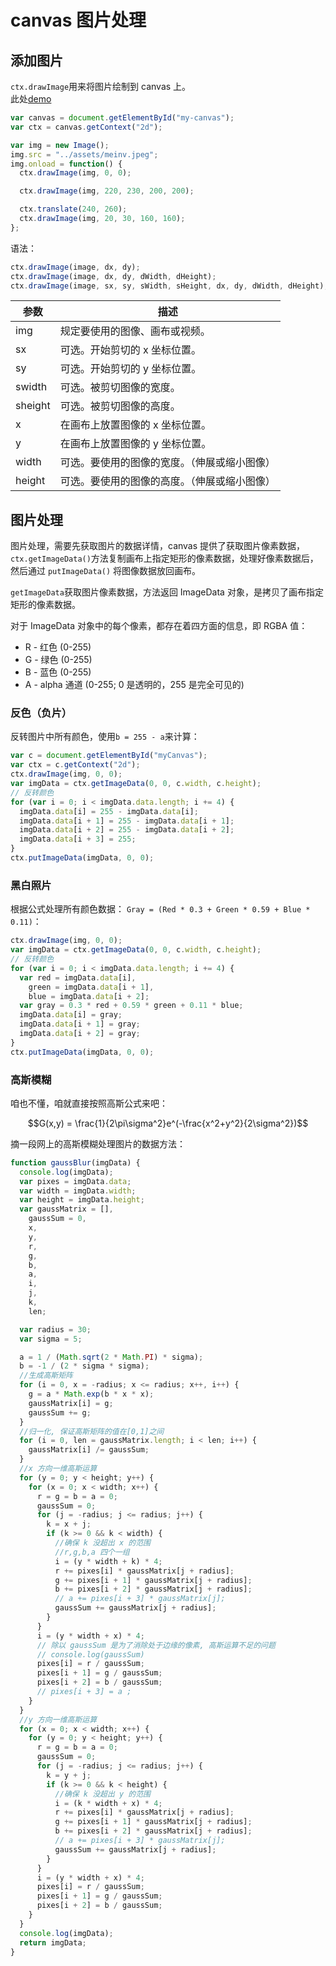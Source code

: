 # canvas 图片处理

## 添加图片

`ctx.drawImage`用来将图片绘制到 canvas 上。  
此处[demo](https://github.com/shaoxi2093/blogTests/blob/master/canvas/canvas12.js)

```js
var canvas = document.getElementById("my-canvas");
var ctx = canvas.getContext("2d");

var img = new Image();
img.src = "../assets/meinv.jpeg";
img.onload = function() {
  ctx.drawImage(img, 0, 0);

  ctx.drawImage(img, 220, 230, 200, 200);

  ctx.translate(240, 260);
  ctx.drawImage(img, 20, 30, 160, 160);
};
```

语法：

```js
ctx.drawImage(image, dx, dy);
ctx.drawImage(image, dx, dy, dWidth, dHeight);
ctx.drawImage(image, sx, sy, sWidth, sHeight, dx, dy, dWidth, dHeight);
```

| 参数    | 描述                                         |
| ------- | -------------------------------------------- |
| img     | 规定要使用的图像、画布或视频。               |
| sx      | 可选。开始剪切的 x 坐标位置。                |
| sy      | 可选。开始剪切的 y 坐标位置。                |
| swidth  | 可选。被剪切图像的宽度。                     |
| sheight | 可选。被剪切图像的高度。                     |
| x       | 在画布上放置图像的 x 坐标位置。              |
| y       | 在画布上放置图像的 y 坐标位置。              |
| width   | 可选。要使用的图像的宽度。（伸展或缩小图像） |
| height  | 可选。要使用的图像的高度。（伸展或缩小图像） |

## 图片处理

图片处理，需要先获取图片的数据详情，canvas 提供了获取图片像素数据，`ctx.getImageData()`方法复制画布上指定矩形的像素数据，处理好像素数据后，然后通过 `putImageData()` 将图像数据放回画布。

`getImageData`获取图片像素数据，方法返回 ImageData 对象，是拷贝了画布指定矩形的像素数据。

对于 ImageData 对象中的每个像素，都存在着四方面的信息，即 RGBA 值：

- R - 红色 (0-255)
- G - 绿色 (0-255)
- B - 蓝色 (0-255)
- A - alpha 通道 (0-255; 0 是透明的，255 是完全可见的)

### 反色（负片）

反转图片中所有颜色，使用`b = 255 - a`来计算：

```js
var c = document.getElementById("myCanvas");
var ctx = c.getContext("2d");
ctx.drawImage(img, 0, 0);
var imgData = ctx.getImageData(0, 0, c.width, c.height);
// 反转颜色
for (var i = 0; i < imgData.data.length; i += 4) {
  imgData.data[i] = 255 - imgData.data[i];
  imgData.data[i + 1] = 255 - imgData.data[i + 1];
  imgData.data[i + 2] = 255 - imgData.data[i + 2];
  imgData.data[i + 3] = 255;
}
ctx.putImageData(imgData, 0, 0);
```

### 黑白照片

根据公式处理所有颜色数据： `Gray = (Red * 0.3 + Green * 0.59 + Blue * 0.11)`：

```js
ctx.drawImage(img, 0, 0);
var imgData = ctx.getImageData(0, 0, c.width, c.height);
// 反转颜色
for (var i = 0; i < imgData.data.length; i += 4) {
  var red = imgData.data[i],
    green = imgData.data[i + 1],
    blue = imgData.data[i + 2];
  var gray = 0.3 * red + 0.59 * green + 0.11 * blue;
  imgData.data[i] = gray;
  imgData.data[i + 1] = gray;
  imgData.data[i + 2] = gray;
}
ctx.putImageData(imgData, 0, 0);
```

### 高斯模糊

咱也不懂，咱就直接按照高斯公式来吧：

```math
G(x,y) = \frac{1}{2\pi\sigma^2}e^(-\frac{x^2+y^2}{2\sigma^2})
```

摘一段网上的高斯模糊处理图片的数据方法：

```js
function gaussBlur(imgData) {
  console.log(imgData);
  var pixes = imgData.data;
  var width = imgData.width;
  var height = imgData.height;
  var gaussMatrix = [],
    gaussSum = 0,
    x,
    y,
    r,
    g,
    b,
    a,
    i,
    j,
    k,
    len;

  var radius = 30;
  var sigma = 5;

  a = 1 / (Math.sqrt(2 * Math.PI) * sigma);
  b = -1 / (2 * sigma * sigma);
  //生成高斯矩阵
  for (i = 0, x = -radius; x <= radius; x++, i++) {
    g = a * Math.exp(b * x * x);
    gaussMatrix[i] = g;
    gaussSum += g;
  }
  //归一化, 保证高斯矩阵的值在[0,1]之间
  for (i = 0, len = gaussMatrix.length; i < len; i++) {
    gaussMatrix[i] /= gaussSum;
  }
  //x 方向一维高斯运算
  for (y = 0; y < height; y++) {
    for (x = 0; x < width; x++) {
      r = g = b = a = 0;
      gaussSum = 0;
      for (j = -radius; j <= radius; j++) {
        k = x + j;
        if (k >= 0 && k < width) {
          //确保 k 没超出 x 的范围
          //r,g,b,a 四个一组
          i = (y * width + k) * 4;
          r += pixes[i] * gaussMatrix[j + radius];
          g += pixes[i + 1] * gaussMatrix[j + radius];
          b += pixes[i + 2] * gaussMatrix[j + radius];
          // a += pixes[i + 3] * gaussMatrix[j];
          gaussSum += gaussMatrix[j + radius];
        }
      }
      i = (y * width + x) * 4;
      // 除以 gaussSum 是为了消除处于边缘的像素, 高斯运算不足的问题
      // console.log(gaussSum)
      pixes[i] = r / gaussSum;
      pixes[i + 1] = g / gaussSum;
      pixes[i + 2] = b / gaussSum;
      // pixes[i + 3] = a ;
    }
  }
  //y 方向一维高斯运算
  for (x = 0; x < width; x++) {
    for (y = 0; y < height; y++) {
      r = g = b = a = 0;
      gaussSum = 0;
      for (j = -radius; j <= radius; j++) {
        k = y + j;
        if (k >= 0 && k < height) {
          //确保 k 没超出 y 的范围
          i = (k * width + x) * 4;
          r += pixes[i] * gaussMatrix[j + radius];
          g += pixes[i + 1] * gaussMatrix[j + radius];
          b += pixes[i + 2] * gaussMatrix[j + radius];
          // a += pixes[i + 3] * gaussMatrix[j];
          gaussSum += gaussMatrix[j + radius];
        }
      }
      i = (y * width + x) * 4;
      pixes[i] = r / gaussSum;
      pixes[i + 1] = g / gaussSum;
      pixes[i + 2] = b / gaussSum;
    }
  }
  console.log(imgData);
  return imgData;
}
```
